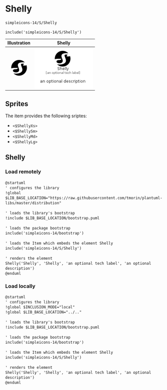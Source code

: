 # Shelly


```text
simpleicons-14/S/Shelly
```

```text
include('simpleicons-14/S/Shelly')
```



| Illustration | Shelly |
| :---: | :---: |
| ![illustration for Illustration](../../simpleicons-14/S/Shelly.png) | ![illustration for Shelly](../../simpleicons-14/S/Shelly.Local.png) |



## Sprites
The item provides the following sriptes:

- `<$ShellyXs>`
- `<$ShellySm>`
- `<$ShellyMd>`
- `<$ShellyLg>`





## Shelly

### Load remotely
```plantuml
@startuml
' configures the library
!global $LIB_BASE_LOCATION="https://raw.githubusercontent.com/tmorin/plantuml-libs/master/distribution"

' loads the library's bootstrap
!include $LIB_BASE_LOCATION/bootstrap.puml

' loads the package bootstrap
include('simpleicons-14/bootstrap')

' loads the Item which embeds the element Shelly
include('simpleicons-14/S/Shelly')

' renders the element
Shelly('Shelly', 'Shelly', 'an optional tech label', 'an optional description')
@enduml
```

### Load locally
```plantuml
@startuml
' configures the library
!global $INCLUSION_MODE="local"
!global $LIB_BASE_LOCATION="../.."

' loads the library's bootstrap
!include $LIB_BASE_LOCATION/bootstrap.puml

' loads the package bootstrap
include('simpleicons-14/bootstrap')

' loads the Item which embeds the element Shelly
include('simpleicons-14/S/Shelly')

' renders the element
Shelly('Shelly', 'Shelly', 'an optional tech label', 'an optional description')
@enduml
```

